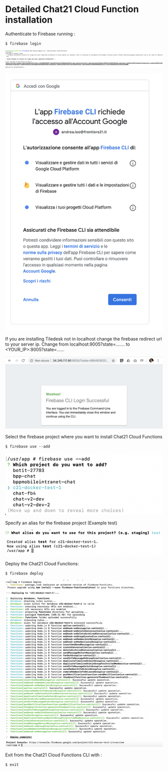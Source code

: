 # Detailed Chat21 Cloud Function installation

Authenticate to Firebase running :

```text
$ firebase login
```

![](../.gitbook/assets/image%20%2831%29.png)

![](../.gitbook/assets/image%20%2819%29.png)

If you are installing Tiledesk not in localhost change the firebase redirect url to your server ip. Change from localhost:9005?state=....... to &lt;YOUR\_IP&gt;:9005?state=......

![](../.gitbook/assets/image%20%2821%29.png)

Select the firebase project where you want to install Chat21 Cloud Functions

```text
$ firebase use --add
```

![](../.gitbook/assets/image%20%283%29.png)

Specify an alias for the firebase project \(Example test\)

![](../.gitbook/assets/image%20%2811%29.png)

Deploy the Chat21 Cloud Functions:

```text
$ firebase deploy
```

![](../.gitbook/assets/image%20%2816%29.png)

Exit from the Chat21 Cloud Functions CLI with :

```text
$ exit
```

